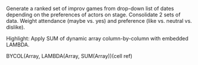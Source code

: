 Generate a ranked set of improv games from drop-down list of dates depending on the preferences of actors on stage. Consolidate 2 sets of data. Weight attendance (maybe vs. yes) and preference (like vs. neutral vs. dislike).

Highlight: Apply SUM of dynamic array column-by-column with embedded LAMBDA.

BYCOL(Array, LAMBDA(Array, SUM(Array))(cell ref)
